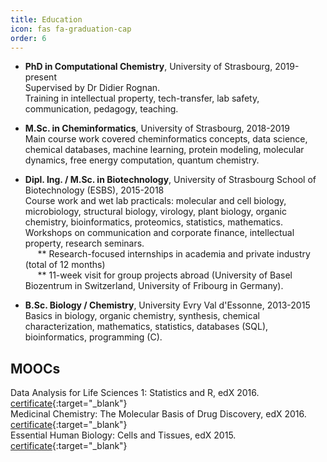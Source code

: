 ```yaml
---
title: Education
icon: fas fa-graduation-cap
order: 6
---
```



* **PhD in Computational Chemistry**, University of Strasbourg, 2019-present <br>
Supervised by Dr Didier Rognan.<br>
Training in intellectual property, tech-transfer, lab safety, communication, pedagogy, teaching.

* **M.Sc. in Cheminformatics**, University of Strasbourg, 2018-2019 <br>
Main course work covered cheminformatics concepts, data science, chemical databases, machine learning, protein modeling, molecular dynamics, free energy computation, quantum chemistry.

* **Dipl. Ing. / M.Sc. in Biotechnology**, University of Strasbourg School of Biotechnology (ESBS), 2015-2018 <br>
Course work and wet lab practicals: molecular and cell biology, microbiology, structural biology, virology, plant biology, organic chemistry, bioinformatics, proteomics, statistics, mathematics. Workshops on communication and corporate finance, intellectual property, research seminars. <br>
&nbsp;&nbsp;&nbsp;&nbsp; ** Research-focused internships in academia and private industry (total of 12 months)<br>
&nbsp;&nbsp;&nbsp;&nbsp; ** 11-week visit for group projects abroad (University of Basel Biozentrum in Switzerland, University of Fribourg in Germany). <br>


* **B.Sc. Biology / Chemistry**, University Evry Val d'Essonne, 2013-2015 <br>
Basics in biology, organic chemistry, synthesis, chemical characterization, mathematics, statistics, databases (SQL), bioinformatics, programming (C).


## MOOCs

Data Analysis for Life Sciences 1: Statistics and R, edX 2016. [certificate](https://courses.edx.org/certificates/6fdc13aaed454cf6b8333b9447b4a9da){:target="\_blank"}<br>
Medicinal Chemistry: The Molecular Basis of Drug Discovery, edX 2016. [certificate](https://courses.edx.org/certificates/0c46a56129884ea98fd0ba1765d32cd4){:target="\_blank"}<br>
Essential Human Biology: Cells and Tissues, edX 2015. [certificate](https://verify.edx.org/cert/f052a9deedfe4b1ba6687744a43b7b56){:target="\_blank"}<br>

